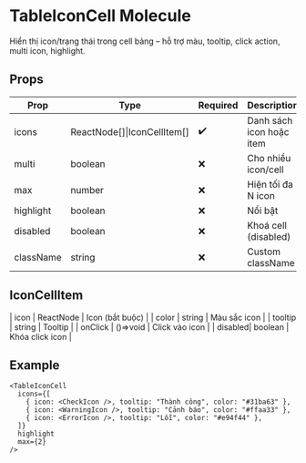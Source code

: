 # TableIconCell Molecule

Hiển thị icon/trạng thái trong cell bảng – hỗ trợ màu, tooltip, click action, multi icon, highlight.

## Props

| Prop        | Type              | Required | Description                |
|-------------|-------------------|----------|----------------------------|
| icons       | ReactNode[]&#124;IconCellItem[] | ✔️ | Danh sách icon hoặc item   |
| multi       | boolean           | ❌       | Cho nhiều icon/cell        |
| max         | number            | ❌       | Hiện tối đa N icon         |
| highlight   | boolean           | ❌       | Nổi bật                    |
| disabled    | boolean           | ❌       | Khoá cell (disabled)       |
| className   | string            | ❌       | Custom className           |

## IconCellItem

| icon    | ReactNode   | Icon (bắt buộc)             |
| color   | string      | Màu sắc icon                |
| tooltip | string      | Tooltip                     |
| onClick | ()=>void    | Click vào icon              |
| disabled| boolean     | Khóa click icon             |

## Example

```tsx
<TableIconCell
  icons={[
    { icon: <CheckIcon />, tooltip: "Thành công", color: "#31ba63" },
    { icon: <WarningIcon />, tooltip: "Cảnh báo", color: "#ffaa33" },
    { icon: <ErrorIcon />, tooltip: "Lỗi", color: "#e94f44" },
  ]}
  highlight
  max={2}
/>
